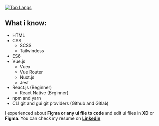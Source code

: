 [![Top Langs](https://github-readme-stats.vercel.app/api/top-langs/?username=yusufcany&layout=compact&theme=dracula)](https://github.com/anuraghazra/github-readme-stats)

## What i know:
  - HTML
  - CSS
    - SCSS
    - Tailwindcss
  - ES6
  - Vue.js
    - Vuex
    - Vue Router
    - Nuxt.js
    - Jest
  - React.js (Beginner)
    - React Native (Beginner)
  - npm and yarn
  - CLI git and gui git providers (Github and Gitlab)
  
I experienced about **Figma or any ui file to code** and edit ui files in **XD** or **Figma**.
You can check my resume on [**Linkedin**](https://www.linkedin.com/in/yusufcan-yilmaz/)
